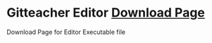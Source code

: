 # Gitteacher Editor [Download Page](https://hristo2612.github.io/Gitteacher-Editor-Download-Page/)
Download Page for Editor Executable file
